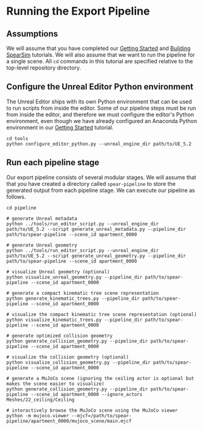 # Running the Export Pipeline

## Assumptions

We will assume that you have completed our [Getting Started](getting_started.md) and [Building SpearSim](building_spearsim.md) tutorials. We will also assume that we want to run the pipeline for a single scene. All `cd` commands in this tutorial are specified relative to the top-level repository directory.

## Configure the Unreal Editor Python environment

The Unreal Editor ships with its own Python environment that can be used to run scripts from inside the editor. Some of our pipeline steps must be run from inside the editor, and therefore we must configure the editor's Python environment, even though we have already configured an Anaconda Python environment in our [Getting Started](getting_started.md) tutorial. 

```console
cd tools
python configure_editor_python.py --unreal_engine_dir path/to/UE_5.2
```

## Run each pipeline stage

Our export pipeline consists of several modular stages. We will assume that that you have created a directory called `spear-pipeline` to store the generated output from each pipeline stage. We can execute our pipeline as follows.

```console
cd pipeline

# generate Unreal metadata
python ../tools/run_editor_script.py --unreal_engine_dir path/to/UE_5.2 --script generate_unreal_metadata.py --pipeline_dir path/to/spear-pipeline --scene_id apartment_0000

# generate Unreal geometry
python ../tools/run_editor_script.py --unreal_engine_dir path/to/UE_5.2 --script generate_unreal_geometry.py --pipeline_dir path/to/spear-pipeline --scene_id apartment_0000

# visualize Unreal geometry (optional)
python visualize_unreal_geometry.py --pipeline_dir path/to/spear-pipeline --scene_id apartment_0000

# generate a compact kinematic tree scene representation
python generate_kinematic_trees.py --pipeline_dir path/to/spear-pipeline --scene_id apartment_0000

# visualize the compact kinematic tree scene representation (optional)
python visualize_kinematic_trees.py --pipeline_dir path/to/spear-pipeline --scene_id apartment_0000

# generate optimized collision geometry
python generate_collision_geometry.py --pipeline_dir path/to/spear-pipeline --scene_id apartment_0000

# visualize the collision geometry (optional)
python visualize_collision_geometry.py --pipeline_dir path/to/spear-pipeline --scene_id apartment_0000

# generate a MuJoCo scene (ignoring the ceiling actor is optional but makes the scene easier to visualize)
python generate_collision_geometry.py --pipeline_dir path/to/spear-pipeline --scene_id apartment_0000 --ignore_actors Meshes/22_ceiling/Ceiling

# interactively browse the MuJoCo scene using the MuJoCo viewer
python -m mujoco.viewer --mjcf=/path/to/spear-pipeline/apartment_0000/mujoco_scene/main.mjcf
```
